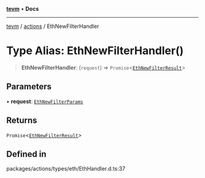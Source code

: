 [**tevm**](../../README.md) • **Docs**

***

[tevm](../../modules.md) / [actions](../README.md) / EthNewFilterHandler

# Type Alias: EthNewFilterHandler()

> **EthNewFilterHandler**: (`request`) => `Promise`\<[`EthNewFilterResult`](EthNewFilterResult.md)\>

## Parameters

• **request**: [`EthNewFilterParams`](EthNewFilterParams.md)

## Returns

`Promise`\<[`EthNewFilterResult`](EthNewFilterResult.md)\>

## Defined in

packages/actions/types/eth/EthHandler.d.ts:37
